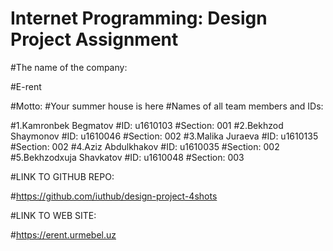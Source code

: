# Internet Programming: Design Project Assignment

#The name of the company:

#E-rent

#Motto:
#Your summer house is here
#Names of all team members and IDs:

#1.Kamronbek Begmatov 
#ID: u1610103
#Section: 001
#2.Bekhzod Shaymonov
#ID: u1610046
#Section: 002
#3.Malika Juraeva
#ID: u1610135
#Section: 002
#4.Aziz Abdulkhakov
#ID: u1610035
#Section: 002
#5.Bekhzodxuja Shavkatov 
#ID: u1610048
#Section: 003

#LINK TO GITHUB REPO:

#https://github.com/iuthub/design-project-4shots

#LINK TO WEB SITE:

#https://erent.urmebel.uz


